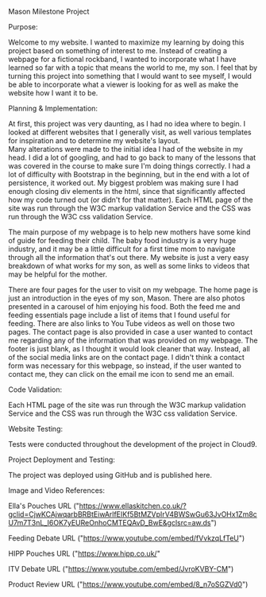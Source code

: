 Mason Milestone Project

Purpose:

Welcome to my website.  I wanted to maximize my learning by doing this project based on something of 
interest to me.  Instead of creating a webpage for a fictional rockband, I wanted to incorporate what 
I have learned so far with a topic that means the world to me, my son.  I feel that by turning this 
project into something that I would want to see myself, I would be able to incorporate what a viewer is 
looking for as well as make the website how I want it to be.

Planning & Implementation:

At first, this project was very daunting, as I had no idea where to begin.  I looked at different websites 
that I generally visit, as well various templates for inspiration and to determine my website's layout.  
Many alterations were made to the initial idea I had of the website in my head.  I did a lot of googling, and 
had to go back to many of the lessons that was covered in the course to make sure I'm doing things correctly.
I had a lot of difficulty with Bootstrap in the beginning, but in the end with a lot of persistence, it worked 
out. My biggest problem was making sure I had enough closing div elements in the html, since that significantly 
affected how my code turned out (or didn't for that matter). Each HTML page of the site was run through the W3C markup validation Service and the CSS was run through the W3C css validation Service.

The main purpose of my webpage is to help new mothers have some kind of guide for feeding their child. The 
baby food industry is a very huge industry, and it may be a little difficult for a first time mom to navigate 
through all the information that's out there.  My website is just a very easy breakdown of what works for my
son, as well as some links to videos that may be helpful for the mother.  

There are four pages for the user to visit on my webpage.  The home page is just an introduction in the eyes of
my son, Mason.  There are also photos presented in a carousel of him enjoying his food.  Both the feed me and feeding
essentials page include a list of items that I found useful for feeding.  There are also links to You Tube videos as 
well on those two pages.  The contact page is also provided in case a user wanted to contact me regarding any of the 
information that was provided on my webpage.  The footer is just blank, as I thought it would look cleaner that way. 
Instead, all of the social media links are on the contact page.  I didn't think a contact form was necessary for this
webpage, so instead, if the user wanted to contact me, they can click on the email me icon to send me an email.


Code Validation:

Each HTML page of the site was run through the W3C markup validation Service and the CSS was run through the W3C css validation Service.


Website Testing:

Tests were conducted throughout the development of the project in Cloud9.


Project Deployment and Testing:

The project was deployed using GitHub and is published here.


Image and Video References:

Ella's Pouches
URL ("https://www.ellaskitchen.co.uk/?gclid=CjwKCAjwqarbBRBtEiwArlfEIKf5BtMZVpIrV4BWSwGu63JvOHx1Zm8cU7m7T3nL_I6OK7yEUReOnhoCMTEQAvD_BwE&gclsrc=aw.ds")

Feeding Debate
URL ("https://www.youtube.com/embed/fVvkzqLfTeU")

HIPP Pouches
URL ("https://www.hipp.co.uk/"

ITV Debate
URL ("https://www.youtube.com/embed/JvroKVBY-CM")

Product Review
URL ("https://www.youtube.com/embed/8_n7oSGZVd0")



